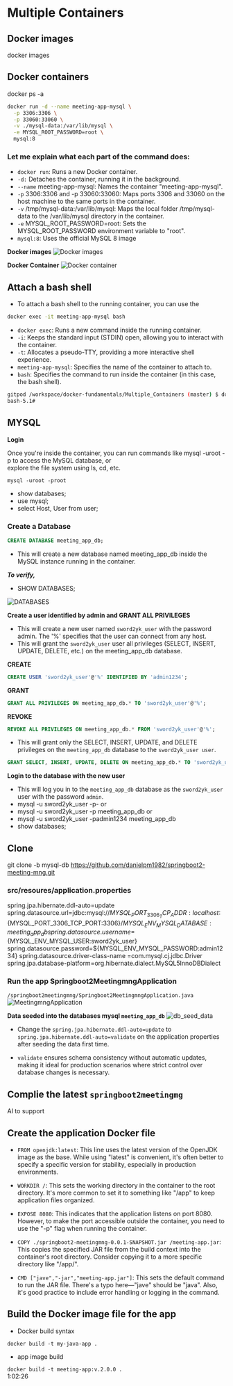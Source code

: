 # Multiple Containers

## Docker images
docker images

## Docker containers

docker ps -a

```bash
docker run -d --name meeting-app-mysql \
  -p 3306:3306 \
  -p 33060:33060 \
  -v ./mysql-data:/var/lib/mysql \
  -e MYSQL_ROOT_PASSWORD=root \
  mysql:8
```

### Let me explain what each part of the command does:

- `docker run`: Runs a new Docker container.
- `-d:` Detaches the container, running it in the background.
- `--name` meeting-app-mysql: Names the container "meeting-app-mysql".
- `-p` 3306:3306 and -p 33060:33060: Maps ports 3306 and 33060 on the host machine to the same ports in the container.
- `-v` /tmp/mysql-data:/var/lib/mysql: Maps the local folder /tmp/mysql-data to the /var/lib/mysql directory in the container.
- `-e` MYSQL_ROOT_PASSWORD=root: Sets the MYSQL_ROOT_PASSWORD environment variable to "root".
- `mysql:8`: Uses the official MySQL 8 image

**Docker images**
![Docker images](multiple_container_data_doc/mysql_image.jpg)

**Docker Container**
![Docker container](multiple_container_data_doc/mysql_container.jpg)

## Attach a bash shell 

- To attach a bash shell to the running container, you can use the

```bash
docker exec -it meeting-app-mysql bash
```

- `docker exec`: Runs a new command inside the running container.
- `-i`: Keeps the standard input (STDIN) open, allowing you to interact with the container.
- `-t`: Allocates a pseudo-TTY, providing a more interactive shell experience.
- `meeting-app-mysql`: Specifies the name of the container to attach to.
- `bash`: Specifies the command to run inside the container (in this case, the bash shell).

```bash
gitpod /workspace/docker-fundamentals/Multiple_Containers (master) $ docker exec -it meeting-app-mysql bash
bash-5.1# 
```

## MYSQL

**Login**

Once you're inside the container, you can run commands like mysql -uroot -p to access the MySQL database, or <br>
explore the file system using ls, cd, etc.

`mysql -uroot -proot`
- show databases;
- use mysql;
- select Host, User from user;

### Create a Database

```sql
CREATE DATABASE meeting_app_db;
```
- This will create a new database named meeting_app_db inside the MySQL instance running in the container.

***To verify,***

- SHOW DATABASES;

![DATABASES](multiple_container_data_doc/meeting_app_db.jpg)

**Create a user identified by admin and GRANT ALL PRIVILEGES**

- This will create a new user named `sword2yk_user` with the password admin. The '%' specifies that the user can connect from any host.
- This will grant the `sword2yk_user` user all privileges (SELECT, INSERT, UPDATE, DELETE, etc.) on the meeting_app_db database.

**CREATE**
```sql
CREATE USER 'sword2yk_user'@'%' IDENTIFIED BY 'admin1234';
```

**GRANT**
```sql
GRANT ALL PRIVILEGES ON meeting_app_db.* TO 'sword2yk_user'@'%';
```

**REVOKE**
```sql
REVOKE ALL PRIVILEGES ON meeting_app_db.* FROM 'sword2yk_user'@'%';
```
- This will grant only the SELECT, INSERT, UPDATE, and DELETE privileges on the `meeting_app_db` database to the `sword2yk_user user`.
```sql
GRANT SELECT, INSERT, UPDATE, DELETE ON meeting_app_db.* TO 'sword2yk_user'@'%';
```


**Login to the database with the new user**
- This will log you in to the `meeting_app_db` database as the `sword2yk_user` user with the password `admin`.
- mysql -u sword2yk_user -p- or
- mysql -u sword2yk_user -p meeting_app_db or
- mysql -u sword2yk_user -padmin1234 meeting_app_db
- show databases;

## Clone

git clone -b mysql-db https://github.com/danielpm1982/springboot2-meeting-mng.git

### src/resoures/application.properties
spring.jpa.hibernate.ddl-auto=update
spring.datasource.url=jdbc:mysql://${MYSQL_PORT_3306_TCP_ADDR:localhost}:${MYSQL_PORT_3306_TCP_PORT:3306}/${MYSQL_ENV_MYSQL_DATABASE:meeting_app_db}
spring.datasource.username=${MYSQL_ENV_MYSQL_USER:sword2yk_user}
spring.datasource.password=${MYSQL_ENV_MYSQL_PASSWORD:admin1234}
spring.datasource.driver-class-name =com.mysql.cj.jdbc.Driver
spring.jpa.database-platform=org.hibernate.dialect.MySQL5InnoDBDialect

### Run the app Springboot2MeetingmngApplication 
`/springboot2meetingmng/Springboot2MeetingmngApplication.java`
![MeetingmngApplication](multiple_container_data_doc/springboot2meetingmg.jpg)

**Data seeded into the databases mysql `meeting_app_db`**
![db_seed_data](multiple_container_data_doc/seed_db.jpg)

- Change the `spring.jpa.hibernate.ddl-auto=update` to `spring.jpa.hibernate.ddl-auto=validate` on the application properties after seeding the data first time.

- `validate` ensures schema consistency without automatic updates, making it ideal for production scenarios where strict control over database changes is necessary.

## Complie the latest `springboot2meetingmg`
AI to support

## Create the application Docker file

- `FROM openjdk:latest`: This line uses the latest version of the OpenJDK image as the base. While using "latest" is convenient, it's often better to specify a specific version for stability, especially in production environments.

- `WORKDIR /`: This sets the working directory in the container to the root directory. It's more common to set it to something like "/app" to keep application files organized.

- `EXPOSE 8080`: This indicates that the application listens on port 8080. However, to make the port accessible outside the container, you need to use the "-p" flag when running the container.

- `COPY ./springboot2-meetingmng-0.0.1-SNAPSHOT.jar /meeting-app.jar`: This copies the specified JAR file from the build context into the container's root directory. Consider copying it to a more specific directory like "/app/".

- `CMD ["jave","-jar","meeting-app.jar"]`: This sets the default command to run the JAR file. There's a typo here—"jave" should be "java". Also, it's good practice to include error handling or logging in the command.

## Build the Docker image file for the app
- Docker build syntax

`docker build -t my-java-app .`
- app image build

`docker build -t meeting-app:v.2.0.0 .` <br>
1:02:26
